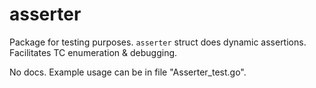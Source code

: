 # asserter
Package for testing purposes.
`asserter` struct does dynamic assertions.
Facilitates TC enumeration & debugging.

No docs. Example usage can be in file "Asserter_test.go".